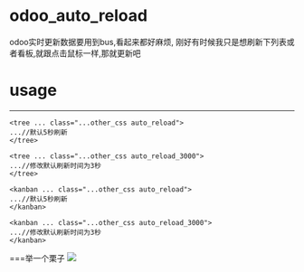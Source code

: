 # odoo_auto_reload
odoo实时更新数据要用到bus,看起来都好麻烦,
刚好有时候我只是想刷新下列表或者看板,就跟点击鼠标一样,那就更新吧

# usage
----------------------------
```
<tree ... class="...other_css auto_reload">
...//默认5秒刷新
</tree>
```
```
<tree ... class="...other_css auto_reload_3000">
...//修改默认刷新时间为3秒
</tree>
```
```
<kanban ... class="...other_css auto_reload">
...//默认5秒刷新
</kanban>
```
```
<kanban ... class="...other_css auto_reload_3000">
...//修改默认刷新时间为3秒
</kanban>
```
===举一个栗子
<img  src="https://github.com/openliu/odoo_auto_reload/blob/10.0/odoo_auto_reload/static/description/help1.jpg?raw=true" />
